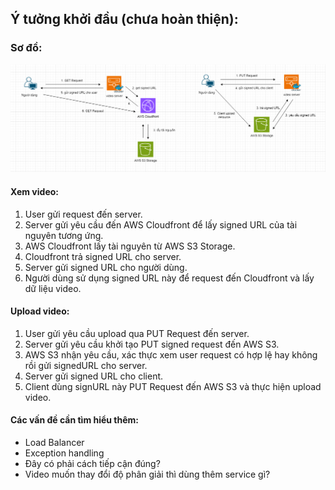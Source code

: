 ## Ý tưởng khởi đầu (chưa hoàn thiện):

### Sơ đồ:

![Ý tưởng của tôi](../images/service1-v0.png)

#### Xem video:

1. User gửi request đến server.
2. Server gửi yêu cầu đến AWS Cloudfront để lấy signed URL của tài nguyên tương ứng.
3. AWS Cloudfront lấy tài nguyên từ AWS S3 Storage.
4. Cloudfront trả signed URL cho server.
5. Server gửi signed URL cho người dùng.
6. Người dùng sử dụng signed URL này để request đến Cloudfront và lấy dữ liệu video.

#### Upload video:

1. User gửi yêu cầu upload qua PUT Request đến server.
2. Server gửi yêu cầu khởi tạo PUT signed request đến AWS S3.
3. AWS S3 nhận yêu cầu, xác thực xem user request có hợp lệ hay không rồi gửi signedURL cho server.
4. Server gửi signed URL cho client.
5. Client dùng signURL này PUT Request đến AWS S3 và thực hiện upload video.

#### Các vấn đề cần tìm hiểu thêm:

- Load Balancer
- Exception handling
- Đây có phải cách tiếp cận đúng?
- Video muốn thay đổi độ phân giải thì dùng thêm service gì?
